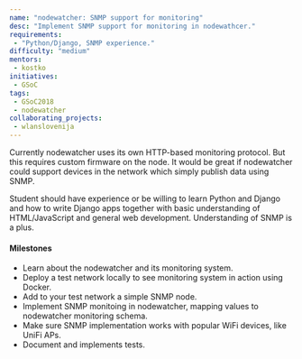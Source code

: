 ```yaml
---
name: "nodewatcher: SNMP support for monitoring"
desc: "Implement SNMP support for monitoring in nodewathcer."
requirements:
 - "Python/Django, SNMP experience."
difficulty: "medium"
mentors:
 - kostko
initiatives:
 - GSoC
tags:
 - GSoC2018
 - nodewatcher
collaborating_projects:
 - wlanslovenija
---
```


Currently nodewatcher uses its own HTTP-based monitoring protocol. But this requires custom firmware on the node. It would be great if nodewatcher could support devices in the network which simply publish data using SNMP.

Student should have experience or be willing to learn Python and Django and how to write Django apps together with basic understanding of HTML/JavaScript and general web development. Understanding of SNMP is a plus.

#### Milestones

* Learn about the nodewatcher and its monitoring system.
* Deploy a test network locally to see monitoring system in action using Docker.
* Add to your test network a simple SNMP node.
* Implement SNMP monitoing in nodewatcher, mapping values to nodewatcher monitoring schema.
* Make sure SNMP implementation works with popular WiFi devices, like UniFi APs.
* Document and implements tests.
